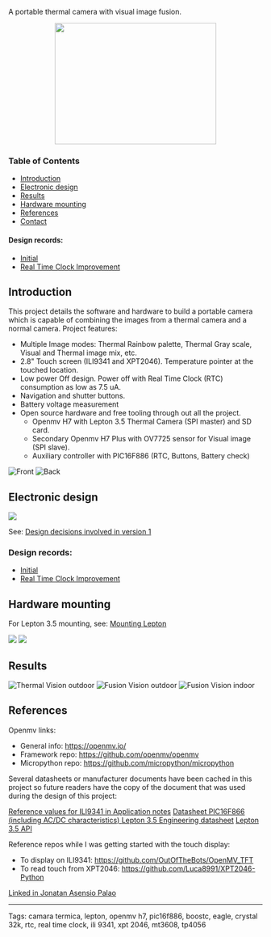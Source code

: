 
A portable thermal camera with visual image fusion.

<p align="center">
<img width="320" height="240" src="photos/Result_1_only_thermal.jpeg">
</p>

### Table of Contents  

- [Introduction](#introduction)  
- [Electronic design](#electronic_design)
- [Results](#results)  
- [Hardware mounting](#hardware_mounting)  
- [References](#references)
- [Contact](#contact) 

#### Design records:
* [Initial](doc/design_record_001_initial.md)
* [Real Time Clock Improvement](doc/design_record_002_rtc_improvement.md)

<a name="introduction"/>

## Introduction

This project details the software and hardware to build a portable camera which is capable of combining the images from a thermal camera and a normal camera. Project features:

- Multiple Image modes: Thermal Rainbow palette, Thermal Gray scale, Visual and Thermal image mix, etc.
- 2.8" Touch screen (ILI9341 and XPT2046). Temperature pointer at the touched location.
- Low power Off design. Power off with Real Time Clock (RTC) consumption as low as 7.5 uA.
- Navigation and shutter buttons.
- Battery voltage measurement
- Open source hardware and free tooling through out all the project.
   - Openmv H7 with Lepton 3.5 Thermal Camera (SPI master) and SD card.
   - Secondary Openmv H7 Plus with OV7725 sensor for Visual image (SPI slave).
   - Auxiliary controller with PIC16F886 (RTC, Buttons, Battery check)

![Front](photos/cam_front.jpeg)
![Back](photos/cam_back.jpeg)

<a name="electronic_design"/>

## Electronic design

![](schematics/thermal_camera_version_1_1.gif)

See: [Design decisions involved in version 1](doc/design_record_001_initial.md)

### Design records:
* [Initial](doc/design_record_001_initial.md)
* [Real Time Clock Improvement](doc/design_record_002_rtc_improvement.md)

<a name="hardware_mounting"/>

## Hardware mounting

For Lepton 3.5 mounting, see: [Mounting Lepton](doc/lepton_mounting.md)

![](photos/Dev_20210212_inside_assembled_v_1_1.jpg)
![](photos/Dev_20210212_inside_disassembled_v_1_1.jpg)


<a name="results"/>

## Results

![Thermal Vision outdoor](photos/Result_2_only_thermal.jpeg)
![Fusion Vision outdoor](photos/Result_3_fusion_thermal_visual.jpeg)
![Fusion Vision indoor](photos/Result_4_fusion_thermal_visual.jpeg)

<a name="references"/>

## References

Openmv links:
* General info: https://openmv.io/
* Framework repo: https://github.com/openmv/openmv
* Micropython repo: https://github.com/micropython/micropython

Several datasheets or manufacturer documents have been cached in this project so future readers have the copy of the document that was used during the design of this project:

[Reference values for ILI9341 in Application notes](doc/external/ILI9341.pdf)
[Datasheet PIC16F866 (including AC/DC characteristics) ](doc/external/ILI9341.pdf)
[Lepton 3.5 Engineering datasheet](doc/external/Lepton_3_5_Eng.pdf)
[Lepton 3.5 API](doc/external/Lepton_3_5_API.pdf)

Reference repos while I was getting started with the touch display:
 * To display on ILI9341: https://github.com/OutOfTheBots/OpenMV_TFT
 * To read touch from XPT2046: https://github.com/Luca8991/XPT2046-Python

[Linked in Jonatan Asensio Palao](https://es.linkedin.com/in/jonatan-asensio-palao-369a4143)

_____



Tags: camara termica, lepton, openmv h7, pic16f886, boostc, eagle, crystal 32k, rtc, real time clock, ili 9341, xpt 2046, mt3608, tp4056
